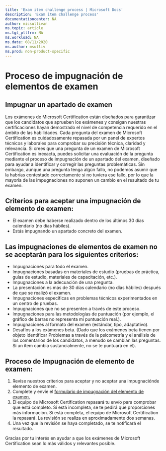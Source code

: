```yaml
---
title: 'Exam item challenge process | Microsoft Docs'
description: 'Exam item challenge process' 
documentationcenter: NA 
author: micsullivan
ms.topic: article
ms.tgt_pltfrm: NA
ms.workload: NA
ms.date: 08/11/2020
ms.author: msulliv
ms.prod: non-product-specific
---
```

# Proceso de impugnación de elementos de examen

## Impugnar un apartado de examen

Los exámenes de Microsoft Certification están diseñados para garantizar que los candidatos que aprueben los exámenes y consigan nuestras certificaciones hayan demostrado el nivel de competencia requerido en el ámbito de las habilidades. Cada pregunta del examen de Microsoft Certification es cuidadosamente repasada por un panel de expertos técnicos y laborales para comprobar su precisión técnica, claridad y relevancia. Si crees que una pregunta de un examen de Microsoft Certification es inexacta, puedes solicitar una evaluación de la pregunta mediante el proceso de impugnación de un apartado del examen, diseñado para ayudar a identificar y corregir las preguntas problemáticas. Sin embargo, aunque una pregunta tenga algún fallo, no podemos asumir que la habrías contestado correctamente si no tuviera ese fallo, por lo que la mayoría de las impugnaciones no suponen un cambio en el resultado de tu examen.

## Criterios para aceptar una impugnación de elemento de examen:

- El examen debe haberse realizado dentro de los últimos 30 días calendario (no días hábiles).
- Estás impugnando un apartado concreto del examen.

## Las impugnaciones de elementos de examen no se aceptarán para los siguientes criterios:

- Impugnaciones para todo el examen.
- Impugnaciones basadas ​​en materiales de estudio (pruebas de práctica, guías de estudio, materiales de capacitación, etc.).
- Impugnaciones a la adecuación de una pregunta.
- La presentación es más de 30 días calendario (no días hábiles) después de que se realizó el examen.
- Impugnaciones específicas en problemas técnicos experimentados en un centro de pruebas.
- Impugnaciones que no se presenten a través de este proceso.
- Impugnaciones para las metodologías de puntuación (por ejemplo, el gráfico de barras no representa mi puntuación real.).
- Impugnaciones al formato del examen (estándar, tipo, adaptativo).
- Desafíos a los exámenes beta. (Dado que los exámenes beta tienen por objeto identificar Problemas a través de la psicometría y el análisis de los comentarios de los candidatos, a menudo se cambian las preguntas. Si un ítem cambia sustancialmente, no se te puntuará en él).

## Proceso de Impugnación de elemento de examen:

1. Revise nuestros criterios para aceptar y no aceptar una impugnaciónde elemento de examen.
2. Complete y envíe el [formulario de impugnación del elemento de examen.](https://forms.office.com/Pages/ResponsePage.aspx?id=v4j5cvGGr0GRqy180BHbR9SQgdTBB3hHnpJO6XSRH7RURDkwT0FBRjQ5TVpFMjZXMTUzOElISVdTTS4u)
3. El equipo de Microsoft Certification repasará tu envío para comprobar que está completo. Si está incompleta, se te pedirá que proporciones más información. Si está completa, el equipo de Microsoft Certification la repasará. La revisión se realiza en aproximadamente dos semanas.
4. Una vez que la revisión se haya completado, se te notificará el resultado.

Gracias por tu interés en ayudar a que los exámenes de Microsoft Certification sean lo más válidos y relevantes posible.
